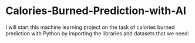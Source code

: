 # Calories-Burned-Prediction-with-AI
I will start this machine learning project on the task of calories burned prediction with Python by importing the libraries and datasets that we need:
